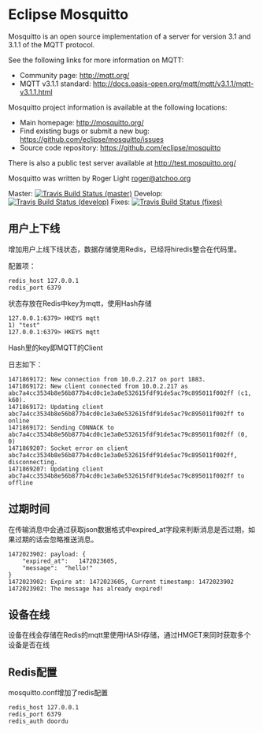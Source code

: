 Eclipse Mosquitto
=================

Mosquitto is an open source implementation of a server for version 3.1 and
3.1.1 of the MQTT protocol.

See the following links for more information on MQTT:

- Community page: <http://mqtt.org/>
- MQTT v3.1.1 standard: <http://docs.oasis-open.org/mqtt/mqtt/v3.1.1/mqtt-v3.1.1.html>

Mosquitto project information is available at the following locations:

- Main homepage: <http://mosquitto.org/>
- Find existing bugs or submit a new bug: <https://github.com/eclipse/mosquitto/issues>
- Source code repository: <https://github.com/eclipse/mosquitto>

There is also a public test server available at <http://test.mosquitto.org/>

Mosquitto was written by Roger Light <roger@atchoo.org>

Master: [![Travis Build Status (master)](https://travis-ci.org/eclipse/mosquitto.svg?branch=master)](https://travis-ci.org/eclipse/mosquitto)
Develop: [![Travis Build Status (develop)](https://travis-ci.org/eclipse/mosquitto.svg?branch=develop)](https://travis-ci.org/eclipse/mosquitto)
Fixes: [![Travis Build Status (fixes)](https://travis-ci.org/eclipse/mosquitto.svg?branch=fixes)](https://travis-ci.org/eclipse/mosquitto)

## 用户上下线

增加用户上线下线状态，数据存储使用Redis，已经将hiredis整合在代码里。

配置项：
    
    redis_host 127.0.0.1
    redis_port 6379

状态存放在Redis中key为mqtt，使用Hash存储

    127.0.0.1:6379> HKEYS mqtt
    1) "test"
    127.0.0.1:6379> HKEYS mqtt

Hash里的key即MQTT的Client

日志如下：

    1471869172: New connection from 10.0.2.217 on port 1883.
    1471869172: New client connected from 10.0.2.217 as abc7a4cc3534b8e56b877b4cd0c1e3a0e532615fdf91de5ac79c895011f002ff (c1, k60).
    1471869172: Updating client abc7a4cc3534b8e56b877b4cd0c1e3a0e532615fdf91de5ac79c895011f002ff to online
    1471869172: Sending CONNACK to abc7a4cc3534b8e56b877b4cd0c1e3a0e532615fdf91de5ac79c895011f002ff (0, 0)
    1471869207: Socket error on client abc7a4cc3534b8e56b877b4cd0c1e3a0e532615fdf91de5ac79c895011f002ff, disconnecting.
    1471869207: Updating client abc7a4cc3534b8e56b877b4cd0c1e3a0e532615fdf91de5ac79c895011f002ff to offline
    
## 过期时间

在传输消息中会通过获取json数据格式中expired_at字段来判断消息是否过期，如果过期的话会忽略推送消息。

    1472023902: payload: {
    	"expired_at":	1472023605,
    	"message":	"hello!"
    }
    1472023902: Expire at: 1472023605, Current timestamp: 1472023902
    1472023902: The message has already expired!

## 设备在线

设备在线会存储在Redis的mqtt里使用HASH存储，通过HMGET来同时获取多个设备是否在线

## Redis配置

mosquitto.conf增加了redis配置

    redis_host 127.0.0.1
    redis_port 6379
    redis_auth doordu
